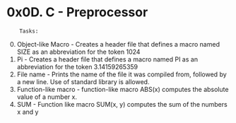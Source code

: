 # 0x0D. C - Preprocessor

		Tasks:

0. Object-like Macro - Creates a header file that defines a macro named SIZE as an abbreviation for the token 1024
1. Pi - Creates a header file that defines a macro named PI as an abbreviation for the token 3.14159265359
2. File name - Prints the name of the file it was compiled from, followed by a new line. Use of standard library is allowed.
3. Function-like macro - function-like macro ABS(x) computes the absolute value of a number x.
4. SUM - Function like macro SUM(x, y) computes the sum of the numbers x and y
